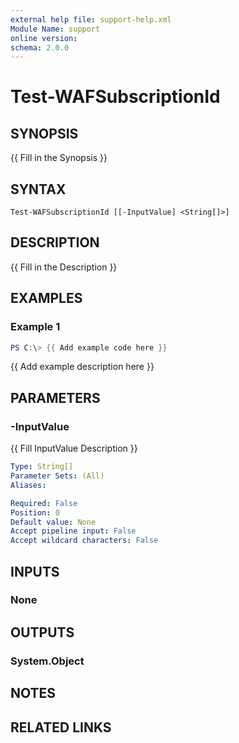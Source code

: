 ```yaml
---
external help file: support-help.xml
Module Name: support
online version:
schema: 2.0.0
---
```


# Test-WAFSubscriptionId

## SYNOPSIS
{{ Fill in the Synopsis }}

## SYNTAX

```
Test-WAFSubscriptionId [[-InputValue] <String[]>]
```

## DESCRIPTION
{{ Fill in the Description }}

## EXAMPLES

### Example 1
```powershell
PS C:\> {{ Add example code here }}
```

{{ Add example description here }}

## PARAMETERS

### -InputValue
{{ Fill InputValue Description }}

```yaml
Type: String[]
Parameter Sets: (All)
Aliases:

Required: False
Position: 0
Default value: None
Accept pipeline input: False
Accept wildcard characters: False
```

## INPUTS

### None
## OUTPUTS

### System.Object
## NOTES

## RELATED LINKS
